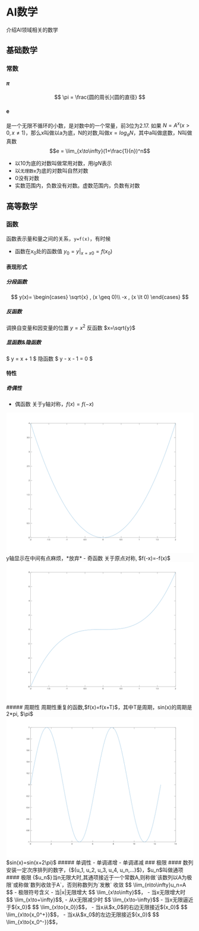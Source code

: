 AI数学
===
介绍AI领域相关的数学

## 基础数学
### 常数
#### $\pi$
$$ \pi = \frac{圆的周长}{圆的直径} $$
#### e
是一个无限不循环的小数，是对数中的一个常量，前3位为2.17.
如果 $N=A^x(x>0, x \neq 1)$，那么x叫做以a为底，N的对数,叫做$x=log_aN$，其中a叫做底数，N叫做真数
$$e = \lim_{x\to\infty}(1+\frac{1}{n})^n$$
- 以10为底的对数叫做常用对数，用$lgN$表示
- 以`无理数e`为底的对数叫自然对数
- 0没有对数
- 实数范围内，负数没有对数。虚数范围内，负数有对数

## 高等数学
### 函数
函数表示量和量之间的关系，`y=f(x)`，有时候
- 函数在$x_0$处的函数值
$y_0=y|_{x=x0}=f(x_0)$
#### 表现形式

##### 分段函数
$$
y(x)=
\begin{cases}
    \sqrt{x} , (x \geq 0)\\
    -x ,  (x \lt 0)
\end{cases}
$$
##### 反函数
调换自变量和因变量的位置
$y=x^2$
反函数
$x=\sqrt{y}$
##### 显函数&隐函数
$ y = x + 1 $
隐函数
$ y - x - 1 = 0 $

#### 特性
##### 奇偶性
- 偶函数
关于y轴对称，$f(x) = f(-x)$
<img src="assert/ai数学/x2.svg">
y轴显示在中间有点麻烦，*放弃*
- 奇函数
关于原点对称, $f(-x)=-f(x)$
<img src="assert/ai数学/x3.svg">
##### 周期性
周期性重复的函数,$f(x)=f(x+T)$，其中T是周期，sin(x)的周期是2*pi, $\pi$
<img src="assert/ai数学/sin.svg">
$sin(x)=sin(x+2\pi)$
##### 单调性
- 单调递增
- 单调递减
### 极限
#### 数列
安装一定次序排列的数字，{${u_1, u_2, u_3, u_4, u_n,...}$}，$u_n$叫做通项
#### 极限
{$u_n$}当n无限大时,其通项接近于一个常数A,则称做`该数列以A为极限`或称做`数列收敛于A`，否则称数列为`发散`
收敛
$$ \lim_{n\to\infty}u_n=A $$
- 极限符号含义
    - 当|x|无限增大
    $$ \lim_{x\to\infty}$$， 
    - 当x无限增大时
    $$ \lim_{x\to+\infty}$$, 
    - 从x无限减少时
    $$ \lim_{x\to-\infty}$$
    - 当x无限逼近于${x_0}$
    $$ \lim_{x\to{x_0}}$$， 
    - 当x从$x_0$的右边无限接近${x_0}$
    $$ \lim_{x\to{x_0^+}}$$， 
    - 当x从$x_0$的左边无限接近${x_0}$
    $$ \lim_{x\to{x_0^-}}$$， 
